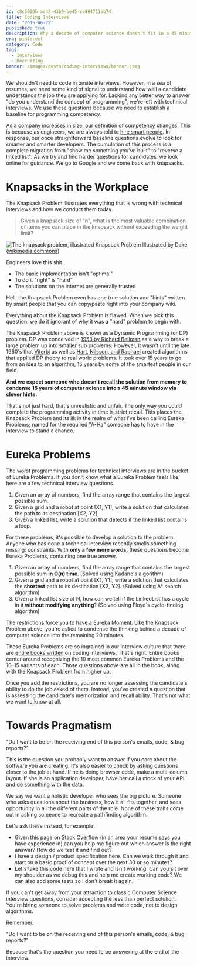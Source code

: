 ```yaml
---
id: c8c5020b-ac48-43b9-be45-ce894711ab74
title: Coding Interviews
date: "2015-06-22"
published: true
description: Why a decade of computer science doesn't fit in a 45 minute interview
era: pinterest
category: Code
tags:
  - Interviews
  - Recruiting
banner: /images/posts/coding-interviews/banner.jpeg
---
```


We shouldn't need to code in onsite interviews. However, in a sea of resumes, we need some kind of signal to understand how well a candidate understands the job they are applying for. Lacking any better way to answer "do you understand the concept of programming", we're left with technical interviews. We use these questions because we need to establish a baseline for programming competency.

As a company increases in size, our definition of competency changes. This is because as engineers, we are always told to [hire smart people](http://www.joelonsoftware.com/articles/GuerrillaInterviewing3.html). In response, our once straightforward baseline questions evolve to look for smarter and smarter developers. The cumulation of this process is a complete migration from "show me something you've built" to "reverse a linked list". As we try and find harder questions for candidates, we look online for guidance. We go to Google and we come back with knapsacks.

# Knapsacks in the Workplace

The Knapsack Problem illustrates everything that is wrong with technical interviews and how we conduct them today.

> Given a knapsack size of "n", what is the most valuable combination of items you can place in the knapsack without exceeding the weight limit?

![The knapsack problem, illustrated](/images/posts/coding-interviews/knapsack.png "448x387 The knapsack problem, displaying different sized objects and a knapsack of an unknown capacity")
Knapsack Problem Illustrated by Dake ([wikimedia commons](http://en.wikipedia.org/wiki/File:Knapsack.svg))

Engineers love this shit.

- The basic implementation isn't "optimal"
- To do it "right" is "hard"
- The solutions on the internet are generally trusted

Hell, the Knapsack Problem even has one true solution and "hints" written by smart people that you can copy/paste right into your company wiki.

Everything about the Knapsack Problem is flawed. When we pick this question, we do it ignorant of why it was a "hard" problem to begin with.

The Knapsack Problem above is known as a Dynamic Programming (or DP) problem. DP was conceived in [1953 by Richard Bellman](http://www.ncbi.nlm.nih.gov/pmc/articles/PMC528332/pdf/pnas00713-0067.pdf) as a way to break a large problem up into smaller sub problems. However, it wasn't until the late 1960's that [Viterbi](http://ieeexplore.ieee.org/xpl/login.jsp?tp=&arnumber=1054010&url=http%3A%2F%2Fieeexplore.ieee.org%2Fxpls%2Fabs_all.jsp%3Farnumber%3D1054010) as well as [Hart, Nilsson, and Raphael](http://ieeexplore.ieee.org/xpl/login.jsp?tp=&arnumber=4082128&url=http%3A%2F%2Fieeexplore.ieee.org%2Fxpls%2Fabs_all.jsp%3Farnumber%3D4082128) created algorithms that applied DP theory to real world problems. It took over 15 years to go from an idea to an algorithm, 15 years by some of the smartest people in our field.

**And we expect someone who doesn't recall the solution from memory to condense 15 years of computer science into a 45 minute window via clever hints.**

That's not just hard, that's unrealistic and unfair. The only way you could complete the programming activity in time is strict recall. This places the Knapsack Problem and its ilk in the realm of what I've been calling Eureka Problems; named for the required "A-Ha" someone has to have in the interview to stand a chance.

# Eureka Problems

The worst programming problems for technical interviews are in the bucket of Eureka Problems. If you don't know what a Eureka Problem feels like, here are a few technical interview questions.

1.  Given an array of numbers, find the array range that contains the largest possible sum.
2.  Given a grid and a robot at point [X1, Y1], write a solution that calculates the path to its destination [X2, Y2].
3.  Given a linked list, write a solution that detects if the linked list contains a loop.

For these problems, it's possible to develop a solution to the problem. Anyone who has done a technical interview recently smells something missing: constraints. With **only a few more words,** these questions become Eureka Problems, containing one true answer.

1. Given an array of numbers, find the array range that contains the largest possible sum **in O(n) time**. (Solved using Kadane's algorithm)
2. Given a grid and a robot at point [X1, Y1], write a solution that calculates the **shortest** path to its destination [X2, Y2]. (Solved using A\* search algorithm)
3. Given a linked list size of N, how can we tell if the LinkedList has a cycle in it **without modifying anything**? (Solved using Floyd's cycle-finding algorithm)

The restrictions force you to have a Eureka Moment. Like the Knapsack Problem above, you're asked to condense the thinking behind a decade of computer science into the remaining 20 minutes.

These Eureka Problems are so ingrained in our interview culture that there are [entire books written](http://www.amazon.com/Cracking-Coding-Interview-Programming-Questions/dp/098478280X) on coding interviews. That's right. Entire books center around recognizing the 10 most common Eureka Problems and the 10–15 variants of each. Those questions above are all in the book, along with the Knapsack Problem from higher up.

Once you add the restrictions, you are no longer assessing the candidate's ability to do the job asked of them. Instead, you've created a question that is assessing the candidate's memorization and recall ability. That's not what we want to know at all.

# Towards Pragmatism

"Do I want to be on the receiving end of this person's emails, code, & bug reports?"

This is the question you probably want to answer if you care about the software you are creating. It's also easier to check by asking questions closer to the job at hand. If he is doing browser code, make a multi-column layout. If she is an application developer, have her call a mock of your API and do something with the data.

We say we want a holistic developer who sees the big picture. Someone who asks questions about the business, how it all fits together, and sees opportunity in all the different parts of the role. None of these traits come out in asking someone to recreate a pathfinding algorithm.

Let's ask these instead, for example.

- Given this page on Stack Overflow (in an area your resume says you have experience in) can you help me figure out which answer is the right answer? How do we test it and find out?
- I have a design / product specification here. Can we walk through it and start on a basic proof of concept over the next 30 or so minutes?
- Let's take this code here that I wrote and isn't working. Can you sit over my shoulder as we debug this and help me create working code? We can also add some tests so I don't break it again.

If you can't get away from your attraction to classic Computer Science interview questions, consider accepting the less than perfect solution. You're hiring someone to solve problems and write code, not to design algorithms.

Remember.

"Do I want to be on the receiving end of this person's emails, code, & bug reports?"

Because that's the question you need to be answering at the end of the interview.
